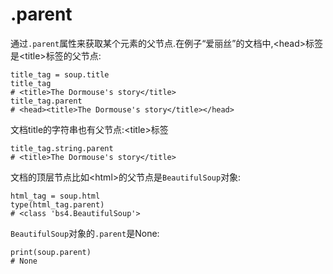 # .parent

通过`.parent`属性来获取某个元素的父节点.在例子“爱丽丝”的文档中,&lt;head&gt;标签是&lt;title&gt;标签的父节点:

```text
title_tag = soup.title
title_tag
# <title>The Dormouse's story</title>
title_tag.parent
# <head><title>The Dormouse's story</title></head>
```

文档title的字符串也有父节点:&lt;title&gt;标签

```text
title_tag.string.parent
# <title>The Dormouse's story</title>
```

文档的顶层节点比如&lt;html&gt;的父节点是`BeautifulSoup`对象:

```text
html_tag = soup.html
type(html_tag.parent)
# <class 'bs4.BeautifulSoup'>
```

`BeautifulSoup`对象的`.parent`是None:

```text
print(soup.parent)
# None
```

